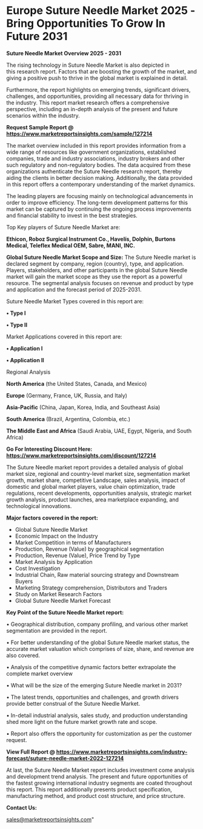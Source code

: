  # Europe Suture Needle Market 2025 -Bring Opportunities To Grow In Future 2031

<Strong> Suture Needle Market Overview 2025 - 2031</strong>

The rising technology in Suture Needle Market is also depicted in this research report. Factors that are boosting the growth of the market, and giving a positive push to thrive in the global market is explained in detail.

Furthermore, the report highlights on emerging trends, significant drivers, challenges, and opportunities, providing all necessary data for thriving in the industry. This report market research offers a comprehensive perspective, including an in-depth analysis of the present and future scenarios within the industry.

<strong>Request Sample Report @ <a href=https://www.marketreportsinsights.com/sample/127214>https://www.marketreportsinsights.com/sample/127214</a></strong>

The market overview included in this report provides information from a wide range of resources like government organizations, established companies, trade and industry associations, industry brokers and other such regulatory and non-regulatory bodies. The data acquired from these organizations authenticate the Suture Needle research report, thereby aiding the clients in better decision making. Additionally, the data provided in this report offers a contemporary understanding of the market dynamics.

The leading players are focusing mainly on technological advancements in order to improve efficiency. The long-term development patterns for this market can be captured by continuing the ongoing process improvements and financial stability to invest in the best strategies.

Top Key players of Suture Needle Market are:

<strong>Ethicon, Roboz Surgical Instrument Co., Havelís, Dolphin, Burtons Medical, Teleflex Medical OEM, Sabre, MANI, INC.</strong>

<strong><b>Global Suture Needle Market Scope and Size:</b></strong>
The Suture Needle market is declared segment by company, region (country), type, and application. Players, stakeholders, and other participants in the global Suture Needle market will gain the market scope as they use the report as a powerful resource. The segmental analysis focuses on revenue and product by type and application and the forecast period of 2025-2031.

Suture Needle Market Types covered in this report are:

<strong>• Type I

• Type II</strong>

Market Applications covered in this report are:

<strong>• Application I

• Application II</strong> 

Regional Analysis

<strong>North America</strong> (the United States, Canada, and Mexico)

<strong>Europe</strong> (Germany, France, UK, Russia, and Italy)

<strong>Asia-Pacific</strong> (China, Japan, Korea, India, and Southeast Asia)

<strong>South America</strong> (Brazil, Argentina, Colombia, etc.)

<strong>The Middle East and Africa</strong> (Saudi Arabia, UAE, Egypt, Nigeria, and South Africa)

<strong>Go For Interesting Discount Here: <a href=https://www.marketreportsinsights.com/discount/127214>https://www.marketreportsinsights.com/discount/127214</a></strong>

The Suture Needle market report provides a detailed analysis of global market size, regional and country-level market size, segmentation market growth, market share, competitive Landscape, sales analysis, impact of domestic and global market players, value chain optimization, trade regulations, recent developments, opportunities analysis, strategic market growth analysis, product launches, area marketplace expanding, and technological innovations.

<strong><b>Major factors covered in the report:</b></strong>
<ul>
  <li>Global Suture Needle Market </li>
  <li>Economic Impact on the Industry</li>
  <li>Market Competition in terms of Manufacturers</li>
  <li>Production, Revenue (Value) by geographical segmentation</li>
  <li>Production, Revenue (Value), Price Trend by Type</li>
  <li>Market Analysis by Application</li>
  <li>Cost Investigation</li>
  <li>Industrial Chain, Raw material sourcing strategy and Downstream Buyers</li>
  <li>Marketing Strategy comprehension, Distributors and Traders</li>
  <li>Study on Market Research Factors</li>
  <li>Global Suture Needle Market Forecast</li>
</ul>

<strong><b>Key Point of the Suture Needle Market report:</b></strong>

• Geographical distribution, company profiling, and various other market segmentation are provided in the report.

• For better understanding of the global Suture Needle market status, the accurate market valuation which comprises of size, share, and revenue are also covered.

• Analysis of the competitive dynamic factors better extrapolate the complete market overview

• What will be the size of the emerging Suture Needle market in 2031?

• The latest trends, opportunities and challenges, and growth drivers provide better construal of the Suture Needle Market.

• In-detail industrial analysis, sales study, and production understanding shed more light on the future market growth rate and scope.

• Report also offers the opportunity for customization as per the customer request.

<strong><b>View Full Report @ <a href=https://www.marketreportsinsights.com/industry-forecast/suture-needle-market-2022-127214>https://www.marketreportsinsights.com/industry-forecast/suture-needle-market-2022-127214</a></b></strong>


At last, the Suture Needle Market report includes investment come analysis and development trend analysis. The present and future opportunities of the fastest growing international industry segments are coated throughout this report. This report additionally presents product specification, manufacturing method, and product cost structure, and price structure.

<strong>Contact Us:</strong>

sales@marketreportsinsights.com"
